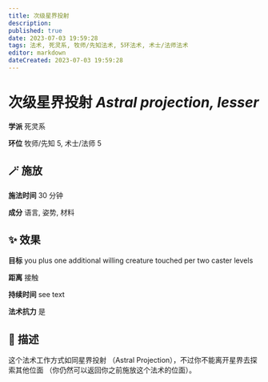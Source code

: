 ```yaml
---
title: 次级星界投射
description: 
published: true
date: 2023-07-03 19:59:28
tags: 法术, 死灵系, 牧师/先知法术, 5环法术, 术士/法师法术
editor: markdown
dateCreated: 2023-07-03 19:59:28
---
```


# **次级星界投射** *Astral projection, lesser*

**学派** 死灵系 

**环位** 牧师/先知 5, 术士/法师 5

## 🪄 施放

**施法时间** 30 分钟

**成分** 语言, 姿势, 材料

## ✨ 效果 

**目标** you plus one additional willing creature touched per two caster levels 

**距离** 接触  

**持续时间** see text 

**法术抗力** 是

## 📖 描述

这个法术工作方式如同星界投射 （Astral Projection），不过你不能离开星界去探索其他位面 （你仍然可以返回你之前施放这个法术的位面）。
    